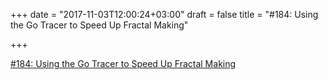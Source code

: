+++
date = "2017-11-03T12:00:24+03:00"
draft = false
title = "#184: Using the Go Tracer to Speed Up Fractal Making"

+++

<p><a href="https://golangweekly.com/issues/184">#184: Using the Go Tracer to Speed Up Fractal Making</a></p>
